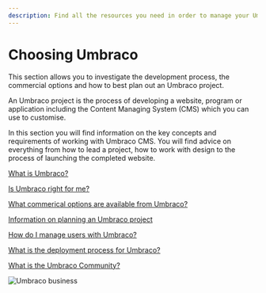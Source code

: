 ```yaml
---
description: Find all the resources you need in order to manage your Umbraco project.
---
```


# Choosing Umbraco

This section allows you to investigate the development process, the commercial options and how to best plan out an Umbraco project.

An Umbraco project is the process of developing a website, program or application including the Content Managing System (CMS) which you can use to customise.

In this section you will find information on the key concepts and requirements of working with Umbraco CMS. You will find advice on everything from how to lead a project, how to work with design to the process of launching the completed website.

[What is Umbraco?](https://umbraco.com/products/umbraco-cms)

[Is Umbraco right for me?](https://umbraco.com/why-choose-umbraco/)

[What commerical options are available from Umbraco?](https://umbraco.com/products/)

[Information on planning an Umbraco project](https://app.gitbook.com/s/OdQETpqkO0Kcv8KMquKL/fundamentals/setup/requirements)

[How do I manage users with Umbraco?](https://app.gitbook.com/s/OdQETpqkO0Kcv8KMquKL/fundamentals/data/users)

[What is the deployment process for Umbraco?](https://app.gitbook.com/s/ZtqcoypStodmS9g6g8zC/deployments)

[What is the Umbraco Community?](https://community.umbraco.com)

![Umbraco business](<images/Documentation\_blogpost\_styleguide\_b (1) (1).png>)
